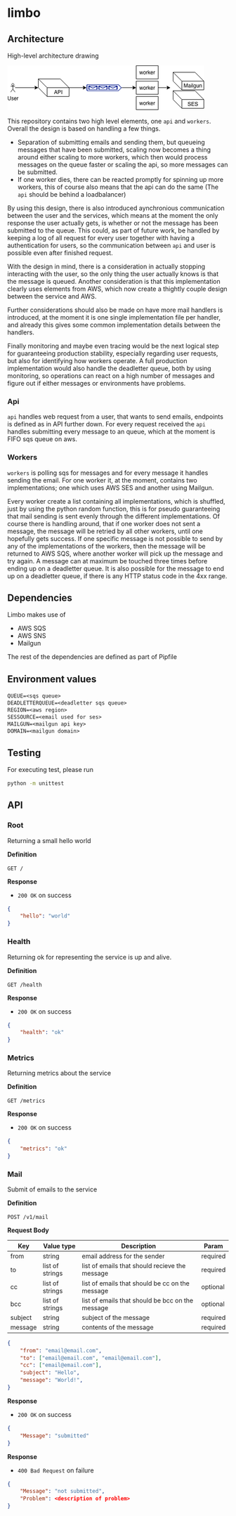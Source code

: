 # limbo

## Architecture

High-level architecture drawing

![alt text](imgs/architecture.png "Architecture")

This repository contains two high level elements, one `api` and `workers`.
Overall the design is based on handling a few things.

- Separation of submitting emails and sending them, but queueing messages that
  have been submitted, scaling now becomes a thing around either scaling to more
  workers, which then would process messages on the queue faster or scaling the
  api, so more messages can be submitted.
- If one worker dies, there can be reacted promptly for spinning up more
  workers, this of course also means that the api can do the same (The `api`
  should be behind a loadbalancer)

By using this design, there is also introduced aynchronious communication
between the user and the services, which means at the moment the only response
the user actually gets, is whether or not the message has been submitted to the
queue. This could, as part of future work, be handled by keeping a log of all
request for every user together with having a authentication for users, so the
communication between `api` and user is possible even after finished request.

With the design in mind, there is a consideration in actually stopping
interacting with the user, so the only thing the user actually knows is that the
message is queued. Another consideration is that this implementation clearly
uses elements from AWS, which now create a thightly couple design between the
service and AWS. 

Further considerations should also be made on have more mail handlers is
introduced, at the moment it is one single implementation file per handler, and
already this gives some common implementation details between the handlers.

Finally monitoring and maybe even tracing would be the next logical step for
guaranteeing production stability, especially regarding user requests, but also
for identifying how workers operate. A full production implementation would also
handle the deadletter queue, both by using monitoring, so operations can react
on a high number of messages and figure out if either messages or environments
have problems.

### Api

`api` handles web request from a user, that wants to send emails, endpoints is
defined as in API further down. For every request received the `api` handles
submitting every message to an queue, which at the moment is FIFO sqs queue on
aws. 

### Workers

`workers` is polling sqs for messages and for every message it handles sending
the email. For one worker it, at the moment, contains two implementations; one
which uses AWS SES and another using Mailgun.

Every worker create a list containing all implementations, which is shuffled,
just by using the python random function, this is for pseudo guaranteeing that
mail sending is sent evenly through the different implementations. Of course
there is handling around, that if one worker does not sent a message, the
message will be retried by all other workers, until one hopefully gets success.
If one specific message is not possible to send by any of the implementations of
the workers, then the message will be returned to AWS SQS, where another worker
will pick up the message and try again. A message can at maximum be touched
three times before ending up on a deadletter queue. It is also possible for the
message to end up on a deadletter queue, if there is any HTTP status code in the
4xx range.



## Dependencies

Limbo makes use of

- AWS SQS
- AWS SNS
- Mailgun

The rest of the dependencies are defined as part of Pipfile

## Environment values

```quote
QUEUE=<sqs queue>
DEADLETTERQUEUE=<deadletter sqs queue>
REGION=<aws region>
SESSOURCE=<email used for ses>
MAILGUN=<mailgun api key>
DOMAIN=<mailgun domain>
```

## Testing

For executing test, please run
```bash
python -m unittest
```

## API

### Root

Returning a small hello world

**Definition**

`GET /`

**Response**
- `200 OK` on success

```json
{
    "hello": "world"
}
```

### Health

Returning ok for representing the service is up and alive.

**Definition**

`GET /health`

**Response**
- `200 OK` on success

```json
{
    "health": "ok"
}
```

### Metrics

Returning metrics about the service

**Definition**

`GET /metrics`

**Response**
- `200 OK` on success

```json
{
    "metrics": "ok"
}
```

### Mail

Submit of emails to the service

**Definition**

`POST /v1/mail`

**Request Body**

| Key | Value type | Description | Param |
| --- | --- | --- | --- |
| from | string | email address for the sender | required |
| to | list of strings | list of emails that should recieve the message | required |
| cc | list of strings | list of emails that should be cc on the message | optional |
| bcc | list of strings | list of emails that should be bcc on the message | optional |
| subject | string | subject of the message | required |
| message | string | contents of the message | required |

```json
{
    "from": "email@email.com",
    "to": ["email@email.com", "email@email.com"],
    "cc": ["email@email.com"],
    "subject": "Hello",
    "message": "World!",
}
```

**Response**
- `200 OK` on success

```json
{
    "Message": "submitted"
}
```

**Response**
- `400 Bad Request` on failure

```json
{
    "Message": "not submitted",
    "Problem": <description of problem>
}
```
